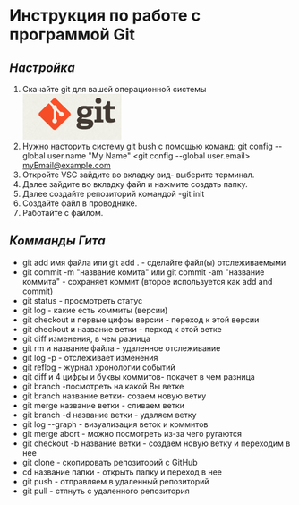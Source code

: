 # **Инструкция по работе с программой Git**

## *Настройка*

1. Скачайте git для вашей операционной системы
![аватарка гит](Git.jpg.png)
2. Нужно насторить систему git bush с помощью команд:
git config --global user.name "My Name"
<git config --global user.email> [myEmail@example.com]()
3. Откройте VSC зайдите во вкладку вид- выберите терминал.
4. Далее зайдите во вкладку файл и нажмите создать папку.
5. Далее создайте репозиторий командой -git init
6. Создайте файл в проводнике.
7. Работайте с файлом.

## *Комманды Гита*

* git add имя файла или git add . - сделайте файл(ы) отслеживаемыми
* git commit -m "название комита" или git commit -am "название коммита" - сохраняет коммит (второе используется как add and commit)
* git status - просмотреть статус
* git log - какие есть коммиты (версии)
* git checkout и первые цифры версии - переход к этой версии
* git checkout и название ветки - перход к этой ветке
* git diff изменения, в чем разница
* git rm и название файла - удаленное отслеживание
* git log -p - отслеживает изменения
* git reflog - журнал хронологии событий
* git diff и 4 цифры и буквы коммитов- покачет в чем разница
* git branch -посмотреть на какой Вы ветке
* git branch название ветки- созаем новую ветку
* git merge название ветки - сливаем ветки
* git branch -d название ветки - удаляем ветку
* git log --graph - визуализация веток и коммитов
* git merge abort - можно посмотреть из-за чего ругаются
* git checkout -b название ветки - создаем новую ветку и переходим в нее
* git clone - скопировать репозиторий с GitHub
* cd название папки - открыть папку и переход в нее
* git push - отправляем в удаленный репозиторий
* git pull - стянуть с удаленного репозитория
